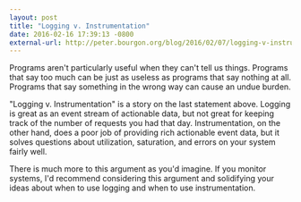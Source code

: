 ```yaml
---
layout: post
title: "Logging v. Instrumentation"
date: 2016-02-16 17:39:13 -0800
external-url: http://peter.bourgon.org/blog/2016/02/07/logging-v-instrumentation.html
---
```


Programs aren't particularly useful when they can't tell us things.
Programs that say too much can be just as useless as programs that say
nothing at all. Programs that say something in the wrong way can cause an
undue burden.

"Logging v. Instrumentation" is a story on the last statement above.
Logging is great as an event stream of actionable data, but not great for
keeping track of the number of requests you had that day. Instrumentation,
on the other hand, does a poor job of providing rich actionable event data,
but it solves questions about utilization, saturation, and errors on your
system fairly well.

There is much more to this argument as you'd imagine. If you monitor
systems, I'd recommend considering this argument and solidifying your ideas
about when to use logging and when to use instrumentation.
